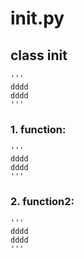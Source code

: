 # __init__.py 

## class init 
```
'''
dddd
dddd
'''
```
### 1. function:
```
'''
dddd
dddd
'''
```

### 2. function2:
```
'''
dddd
dddd
'''
```